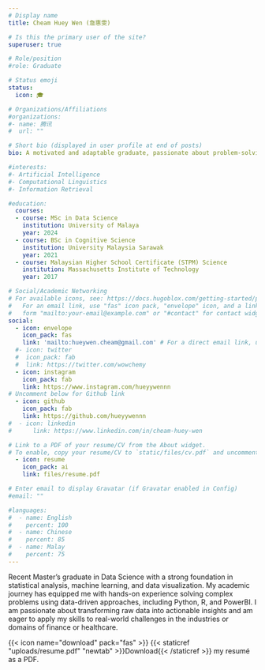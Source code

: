 ```yaml
---
# Display name
title: Cheam Huey Wen (詹惠雯)

# Is this the primary user of the site?
superuser: true

# Role/position
#role: Graduate

# Status emoji
status:
  icon: 🎓

# Organizations/Affiliations
#organizations:
#- name: 腾讯
#  url: ""

# Short bio (displayed in user profile at end of posts)
bio: A motivated and adaptable graduate, passionate about problem-solving and collaboration with a positive, can-do attitude.

#interests:
#- Artificial Intelligence
#- Computational Linguistics
#- Information Retrieval

#education:
  courses:
  - course: MSc in Data Science
    institution: University of Malaya
    year: 2024
  - course: BSc in Cognitive Science
    institution: University Malaysia Sarawak
    year: 2021
  - course: Malaysian Higher School Certificate (STPM) Science
    institution: Massachusetts Institute of Technology
    year: 2017

# Social/Academic Networking
# For available icons, see: https://docs.hugoblox.com/getting-started/page-builder/#icons
#   For an email link, use "fas" icon pack, "envelope" icon, and a link in the
#   form "mailto:your-email@example.com" or "#contact" for contact widget.
social:
  - icon: envelope
    icon_pack: fas
    link: 'mailto:hueywen.cheam@gmail.com' # For a direct email link, use "mailto:test@example.org".
  #- icon: twitter
  #  icon_pack: fab
  #  link: https://twitter.com/wowchemy
  - icon: instagram
    icon_pack: fab
    link: https://www.instagram.com/hueyywennn
# Uncomment below for Github link
  - icon: github
    icon_pack: fab
    link: https://github.com/hueyywennn
#  - icon: linkedin
#      link: https://www.linkedin.com/in/cheam-huey-wen

# Link to a PDF of your resume/CV from the About widget.
# To enable, copy your resume/CV to `static/files/cv.pdf` and uncomment the lines below.
  - icon: resume
    icon_pack: ai
    link: files/resume.pdf

# Enter email to display Gravatar (if Gravatar enabled in Config)
#email: ""

#languages:
#  - name: English
#    percent: 100
#  - name: Chinese
#    percent: 85
#  - name: Malay
#    percent: 75
---
```


Recent Master’s graduate in Data Science with a strong foundation in statistical analysis, machine learning, and data visualization. My academic journey has equipped me with hands-on experience solving complex problems using data-driven approaches, including Python, R, and PowerBI. I am passionate about transforming raw data into actionable insights and am eager to apply my skills to real-world challenges in the industries or domains of finance or healthcare.

{{< icon name="download" pack="fas" >}} {{< staticref "uploads/resume.pdf" "newtab" >}}Download{{< /staticref >}} my resumé as a PDF.
